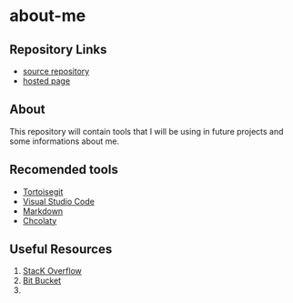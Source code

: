 # about-me
## Repository Links
- [source repository](https://github.com/susanmaharjan/about-me)
- [hosted page](https://susanmaharjan.github.io/about-me/) 
## About
This repository will contain tools that I will be using in future projects and some informations about me.
## Recomended tools
- [Tortoisegit](https://tortoisegit.org/)
- [Visual Studio Code](https://code.visualstudio.com/)
- [Markdown](https://www.markdownguide.org/basic-syntax/)
- [Chcolaty](https://chocolatey.org/)

## Useful Resources
1. [StacK Overflow](https://stackoverflow.com/)
1. [Bit Bucket](https://bitbucket.org/product/)
1.